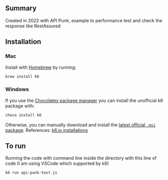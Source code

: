 ## Summary
Created in 2022 with API Punk, example to performance test and check the response like RestAssured

Installation
------
### Mac

Install with [Homebrew](https://brew.sh/) by running:

```bash
brew install k6
```

### Windows

If you use the [Chocolatey package manager](https://chocolatey.org/) you can install the unofficial k6 package with:

```bash
choco install k6
```

Otherwise, you can manually download and install the [latest official `.msi` package](https://dl.k6.io/msi/k6-latest-amd64.msi).
References: [k6.io installations](https://k6.io/docs/getting-started/installation/)

To run
------ 
Running the code with command line inside the directory with this line of code (I am using VSCode which supported by k6)

```bash
k6 run api-punk-test.js
```
